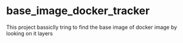 # base_image_docker_tracker
This project bassiclly tring to find the base image of docker image by looking on it layers
